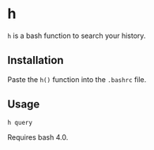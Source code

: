 # h

`h` is a bash function to search your history.

## Installation

Paste the `h()` function into the `.bashrc` file.

## Usage


```sh
h query
```

Requires bash 4.0.
